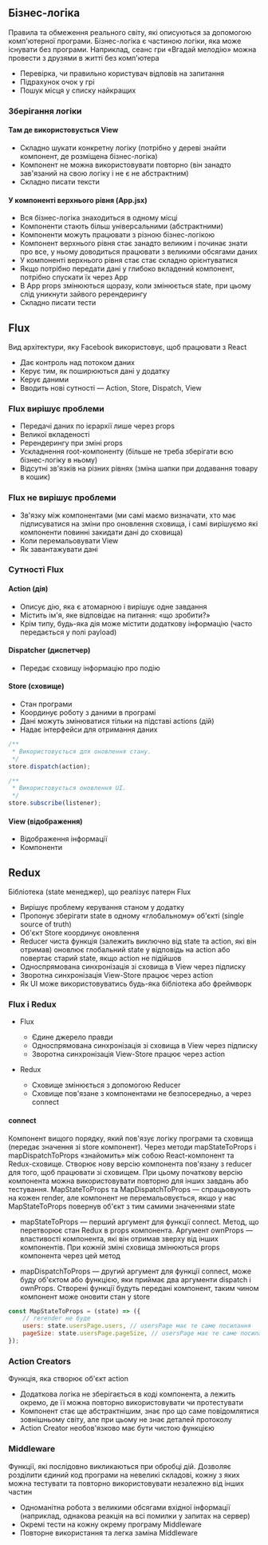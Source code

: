 ## Бізнес-логіка

Правила та обмеження реального світу, які описуються за допомогою комп'ютерної програми. Бізнес-логіка є частиною логіки, яка може існувати без програми. Наприклад, сеанс гри «Вгадай мелодію» можна провести з друзями в житті без комп'ютера

-   Перевірка, чи правильно користувач відповів на запитання
-   Підрахунок очок у грі
-   Пошук місця у списку найкращих

### Зберігання логіки

#### Там де використовується View

-   Складно шукати конкретну логіку (потрібно у дереві знайти компонент, де розміщена бізнес-логіка)
-   Компонент не можна використовувати повторно (він занадто зав'язаний на свою логіку і не є не абстрактним)
-   Складно писати тексти

#### У компоненті верхнього рівня (App.jsx)

-   Вся бізнес-логіка знаходиться в одному місці
-   Компоненти стають більш універсальними (абстрактними)
-   Компоненти можуть працювати з різною бізнес-логікою
-   Компонент верхнього рівня стає занадто великим і починає знати про все, у ньому доводиться працювати з великими обсягами даних
-   У компоненті верхнього рівня стає стає складно орієнтуватися
-   Якщо потрібно передати дані у глибоко вкладений компонент, потрібно спускати їх через App
-   В App props змінюються щоразу, коли змінюється state, при цьому слід уникнути зайвого ререндерингу
-   Складно писати тести

## Flux

Вид архітектури, яку Facebook використовує, щоб працювати з React

-   Дає контроль над потоком даних
-   Керує тим, як поширюються дані у додатку
-   Керує даними
-   Вводить нові сутності — Action, Store, Dispatch, View

### Flux вирішує проблеми

-   Передачі даних по ієрархії лише через props
-   Великої вкладеності
-   Ререндерингу при зміні props
-   Ускладнення root-компоненту (більше не треба зберігати всю бізнес-логіку в ньому)
-   Відсутні зв'язків на різних рівнях (зміна шапки при додавання товару в кошик)

### Flux не вирішує проблеми

-   Зв'язку між компонентами (ми самі маємо визначати, хто має підписуватися на зміни про оновлення сховища, і самі вирішуємо які компоненти повинні закидати дані до сховища)
-   Коли перемальовувати View
-   Як завантажувати дані

### Сутності Flux

#### Action (дія)

-   Описує дію, яка є атомарною і вирішує одне завдання
-   Містить ім'я, яке відповідає на питання: «що зробити?»
-   Крім типу, будь-яка дія може містити додаткову інформацію (часто передається у полі payload)

#### Dispatcher (диспетчер)

-   Передає сховищу інформацію про подію

#### Store (сховище)

-   Стан програми
-   Координує роботу з даними в програмі
-   Дані можуть змінюватися тільки на підставі actions (дій)
-   Надає інтерфейси для отримання даних

```js
/**
 * Використовується для оновлення стану.
 */
store.dispatch(action);

/**
 * Використовується оновлення UI.
 */
store.subscribe(listener);
```

#### View (відображення)

-   Відображення інформації
-   Компоненти

## Redux

Бібліотека (state менеджер), що реалізує патерн Flux

-   Вирішує проблему керування станом у додатку
-   Пропонує зберігати state в одному «глобальному» об'єкті (single source of truth)
-   Об'єкт Store координує оновлення
-   Reducer чиста функція (залежить виключно від state та action, які він отримав) оновлює глобальний state у відповідь на action або повертає старий state, якщо action не підійшов
-   Односпрямована синхронізація зі сховища в View через підписку
-   Зворотна синхронізація View-Store працює через action
-   Як UI може використовуватись будь-яка бібліотека або фреймворк

### Flux і Redux

-   Flux

    -   Єдине джерело правди
    -   Односпрямована синхронізація зі сховища в View через підписку
    -   Зворотна синхронізація View-Store працює через action

-   Redux

    -   Сховище змінюється з допомогою Reducer
    -   Сховище пов'язане з компонентами не безпосередньо, а через connect

#### connect

Компонент вищого порядку, який пов'язує логіку програми та сховища (передає значення зі store компонент). Через методи mapStateToProps і mapDispatchToProps «знайомить» між собою React-компонент та Redux-сховище. Створює нову версію компонента пов'язану з reducer для того, щоб працювати зі сховищем. При цьому початкову версію компонента можна використовувати повторно для інших завдань або тестування. MapStateToProps та MapDispatchToProps — спрацьовують на кожен render, але компонент не перемальовується, якщо у нас MapStateToProps повернув об'єкт з тим самими значеннями state

-   mapStateToProps — перший аргумент для функції connect. Метод, що перетворює стан Redux в props компонента. Аргумент ownProps — властивості компонента, які він отримав зверху від інших компонентів. При кожній зміні сховища змінюються props компонента через цей метод

-   mapDispatchToProps — другий аргумент для функції connect, може буду об'єктом або функцією, яки приймає два аргументи dispatch і ownProps. Створені функції будуть передані компонент, таким чином компонент може оновити стан у store

```jsx
const MapStateToProps = (state) => ({
    // rerender не буде
    users: state.usersPage.users, // usersPage має те саме посилання
    pageSize: state.usersPage.pageSize, // usersPage має те саме посилання
});
```

### Action Creators

Функція, яка створює об'єкт action

-   Додаткова логіка не зберігається в коді компонента, а лежить окремо, де її можна повторно використовувати чи протестувати
-   Компонент стає ще абстрактнішим, знає про що саме повідомлятися зовнішньому світу, але при цьому не знає деталей протоколу
-   Action Creator необов'язково має бути чистою функцією

### Middleware

Функції, які послідовно викликаються при обробці дій. Дозволяє розділити єдиний код програми на невеликі складові, кожну з яких можна тестувати та повторно використовувати незалежно від інших частин

-   Одноманітна робота з великими обсягами вхідної інформації (наприклад, однакова реакція на всі помилки у запитах на сервер)
-   Окремі тести на кожну окрему програму Middleware
-   Повторне використання та легка заміна Middleware
